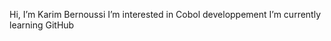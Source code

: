Hi, I’m Karim Bernoussi
I’m interested in Cobol developpement
I’m currently learning GitHub
  
<!---
Kbernoussi/Kbernoussi is a ✨ special ✨ repository because its `README.md` (this file) appears on your GitHub profile.
You can click the Preview link to take a look at your changes.
--->
